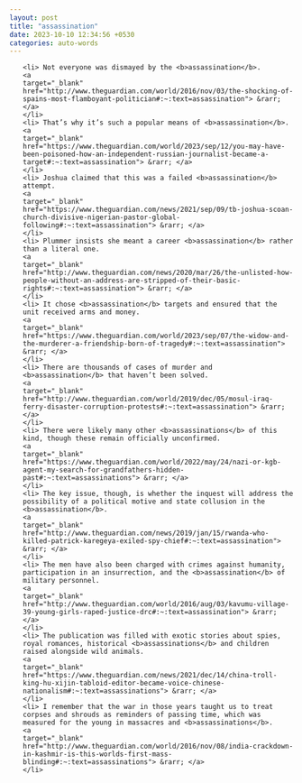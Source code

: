 ```yaml
---
layout: post
title: "assassination"
date: 2023-10-10 12:34:56 +0530
categories: auto-words
---
```

<ol>

    <li> Not everyone was dismayed by the <b>assassination</b>.
    <a 
    target="_blank" 
    href="http://www.theguardian.com/world/2016/nov/03/the-shocking-of-spains-most-flamboyant-politician#:~:text=assassination"> &rarr; </a>
    </li>
    <li> That’s why it’s such a popular means of <b>assassination</b>.
    <a 
    target="_blank" 
    href="https://www.theguardian.com/world/2023/sep/12/you-may-have-been-poisoned-how-an-independent-russian-journalist-became-a-target#:~:text=assassination"> &rarr; </a>
    </li>
    <li> Joshua claimed that this was a failed <b>assassination</b> attempt.
    <a 
    target="_blank" 
    href="https://www.theguardian.com/news/2021/sep/09/tb-joshua-scoan-church-divisive-nigerian-pastor-global-following#:~:text=assassination"> &rarr; </a>
    </li>
    <li> Plummer insists she meant a career <b>assassination</b> rather than a literal one.
    <a 
    target="_blank" 
    href="http://www.theguardian.com/news/2020/mar/26/the-unlisted-how-people-without-an-address-are-stripped-of-their-basic-rights#:~:text=assassination"> &rarr; </a>
    </li>
    <li> It chose <b>assassination</b> targets and ensured that the unit received arms and money.
    <a 
    target="_blank" 
    href="https://www.theguardian.com/world/2023/sep/07/the-widow-and-the-murderer-a-friendship-born-of-tragedy#:~:text=assassination"> &rarr; </a>
    </li>
    <li> There are thousands of cases of murder and <b>assassination</b> that haven’t been solved.
    <a 
    target="_blank" 
    href="http://www.theguardian.com/world/2019/dec/05/mosul-iraq-ferry-disaster-corruption-protests#:~:text=assassination"> &rarr; </a>
    </li>
    <li> There were likely many other <b>assassinations</b> of this kind, though these remain officially unconfirmed.
    <a 
    target="_blank" 
    href="https://www.theguardian.com/world/2022/may/24/nazi-or-kgb-agent-my-search-for-grandfathers-hidden-past#:~:text=assassinations"> &rarr; </a>
    </li>
    <li> The key issue, though, is whether the inquest will address the possibility of a political motive and state collusion in the <b>assassination</b>.
    <a 
    target="_blank" 
    href="http://www.theguardian.com/news/2019/jan/15/rwanda-who-killed-patrick-karegeya-exiled-spy-chief#:~:text=assassination"> &rarr; </a>
    </li>
    <li> The men have also been charged with crimes against humanity, participation in an insurrection, and the <b>assassination</b> of military personnel.
    <a 
    target="_blank" 
    href="http://www.theguardian.com/world/2016/aug/03/kavumu-village-39-young-girls-raped-justice-drc#:~:text=assassination"> &rarr; </a>
    </li>
    <li> The publication was filled with exotic stories about spies, royal romances, historical <b>assassinations</b> and children raised alongside wild animals.
    <a 
    target="_blank" 
    href="https://www.theguardian.com/news/2021/dec/14/china-troll-king-hu-xijin-tabloid-editor-became-voice-chinese-nationalism#:~:text=assassinations"> &rarr; </a>
    </li>
    <li> I remember that the war in those years taught us to treat corpses and shrouds as reminders of passing time, which was measured for the young in massacres and <b>assassinations</b>.
    <a 
    target="_blank" 
    href="http://www.theguardian.com/world/2016/nov/08/india-crackdown-in-kashmir-is-this-worlds-first-mass-blinding#:~:text=assassinations"> &rarr; </a>
    </li>